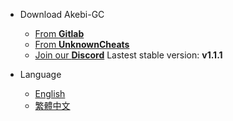 <!-- _navbar_.md -->

* Download Akebi-GC
  * [From <b>Gitlab</b>](https://git.crepe.moe/taiga74164/Akebi-GC/-/releases/v1.1.1/)
  * [From <b>UnknownCheats</b>](https://www.unknowncheats.me/forum/genshin-impact/512860-akebi-genshin-cheat.html)
  * [Join our <b>Discord</b>](https://discord.gg/akebi)
    Lastest stable version: <b>v1.1.1</b>

* Language
  * [English](/ "Home")
  * [繁體中文](/zh-tw/ "主頁")